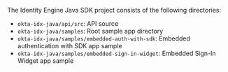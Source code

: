 The Identity Engine Java SDK project consists of the following directories:

* `okta-idx-java/api/src`: API source
* `okta-idx-java/samples`: Root sample app directory
* `okta-idx-java/samples/embedded-auth-with-sdk`:
    Embedded authentication with SDK app sample
* `okta-idx-java/samples/embedded-sign-in-widget`:
    Embedded Sign-In Widget app sample

